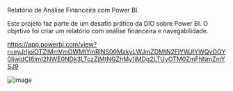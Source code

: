 Relatório de Análise Financeira com Power BI.

Este projeto faz parte de um desafio prático da DIO sobre Power BI. O objetivo foi criar um relatório com análise financeira e navegabilidade.


https://app.powerbi.com/view?r=eyJrIjoiOTZlMmVmOWMtYmRjNS00MzkyLWJmZDMtN2FlYWJlYWQyOGY0IiwidCI6ImI2NWE0NDk3LTczZjMtNGZhMy1iMDg2LTUyOTM0ZmFhNmZmYSJ9

![image](https://github.com/user-attachments/assets/bdf84f03-0bf3-4702-87f2-480faca7de36)

